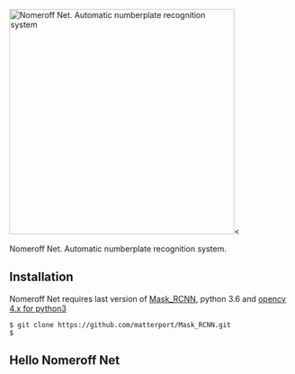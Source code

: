 <img width="400" src="http://linux.ria.ua/img/articles/numberplate_detection/nomeroff_net.svg" alt="Nomeroff Net. Automatic numberplate recognition system"/><

Nomeroff Net. Automatic numberplate recognition system.

## Installation

Nomeroff Net requires last version of [Mask_RCNN](https://github.com/matterport/Mask_RCNN), python 3.6 and [opencv 4.x for python3](https://opencv.org/) 

```
$ git clone https://github.com/matterport/Mask_RCNN.git
$ 
```

## Hello Nomeroff Net

```python
```